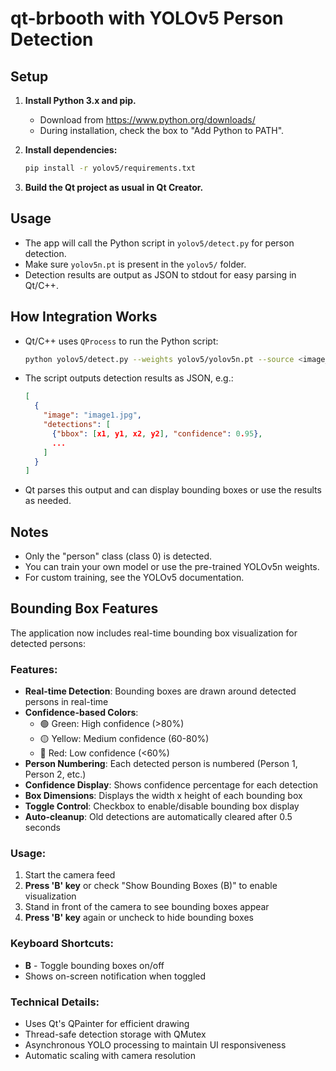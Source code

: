 # qt-brbooth with YOLOv5 Person Detection

## Setup

1. **Install Python 3.x and pip.**
   - Download from https://www.python.org/downloads/
   - During installation, check the box to "Add Python to PATH".

2. **Install dependencies:**
   ```sh
   pip install -r yolov5/requirements.txt
   ```

3. **Build the Qt project as usual in Qt Creator.**

## Usage

- The app will call the Python script in `yolov5/detect.py` for person detection.
- Make sure `yolov5n.pt` is present in the `yolov5/` folder.
- Detection results are output as JSON to stdout for easy parsing in Qt/C++.

## How Integration Works

- Qt/C++ uses `QProcess` to run the Python script:
  ```sh
  python yolov5/detect.py --weights yolov5/yolov5n.pt --source <image_path> --classes 0 --nosave
  ```
- The script outputs detection results as JSON, e.g.:
  ```json
  [
    {
      "image": "image1.jpg",
      "detections": [
        {"bbox": [x1, y1, x2, y2], "confidence": 0.95},
        ...
      ]
    }
  ]
  ```
- Qt parses this output and can display bounding boxes or use the results as needed.

## Notes
- Only the "person" class (class 0) is detected.
- You can train your own model or use the pre-trained YOLOv5n weights.
- For custom training, see the YOLOv5 documentation.

## Bounding Box Features

The application now includes real-time bounding box visualization for detected persons:

### Features:
- **Real-time Detection**: Bounding boxes are drawn around detected persons in real-time
- **Confidence-based Colors**: 
  - 🟢 Green: High confidence (>80%)
  - 🟡 Yellow: Medium confidence (60-80%)
  - 🔴 Red: Low confidence (<60%)
- **Person Numbering**: Each detected person is numbered (Person 1, Person 2, etc.)
- **Confidence Display**: Shows confidence percentage for each detection
- **Box Dimensions**: Displays the width x height of each bounding box
- **Toggle Control**: Checkbox to enable/disable bounding box display
- **Auto-cleanup**: Old detections are automatically cleared after 0.5 seconds

### Usage:
1. Start the camera feed
2. **Press 'B' key** or check "Show Bounding Boxes (B)" to enable visualization
3. Stand in front of the camera to see bounding boxes appear
4. **Press 'B' key** again or uncheck to hide bounding boxes

### Keyboard Shortcuts:
- **B** - Toggle bounding boxes on/off
- Shows on-screen notification when toggled

### Technical Details:
- Uses Qt's QPainter for efficient drawing
- Thread-safe detection storage with QMutex
- Asynchronous YOLO processing to maintain UI responsiveness
- Automatic scaling with camera resolution 